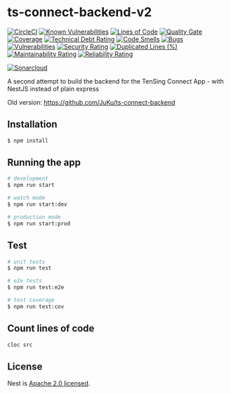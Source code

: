 # ts-connect-backend-v2

[![CircleCI](https://circleci.com/gh/JuKu/ts-connect-backend-v2/tree/master.svg?style=svg)](https://circleci.com/gh/JuKu/ts-connect-backend-v2/tree/master)
[![Known Vulnerabilities](https://snyk.io/test/github/JuKu/ts-connect-backend-v2/badge.svg)](https://snyk.io/test/github/JuKu/ts-connect-backend-v2)
[![Lines of Code](https://sonarcloud.io/api/project_badges/measure?project=JuKu_ts-connect-backend-v2&metric=ncloc)](https://sonarcloud.io/dashboard/index/JuKu_ts-connect-backend-v2)
[![Quality Gate](https://sonarcloud.io/api/project_badges/measure?project=JuKu_ts-connect-backend-v2&metric=alert_status)](https://sonarcloud.io/dashboard/index/JuKu_ts-connect-backend-v2)
[![Coverage](https://sonarcloud.io/api/project_badges/measure?project=JuKu_ts-connect-backend-v2&metric=coverage)](https://sonarcloud.io/dashboard/index/JuKu_ts-connect-backend-v2)
[![Technical Debt Rating](https://sonarcloud.io/api/project_badges/measure?project=JuKu_ts-connect-backend-v2&metric=sqale_index)](https://sonarcloud.io/dashboard/index/JuKu_ts-connect-backend-v2)
[![Code Smells](https://sonarcloud.io/api/project_badges/measure?project=JuKu_ts-connect-backend-v2&metric=code_smells)](https://sonarcloud.io/dashboard/index/JuKu_ts-connect-backend-v2)
[![Bugs](https://sonarcloud.io/api/project_badges/measure?project=JuKu_ts-connect-backend-v2&metric=bugs)](https://sonarcloud.io/dashboard/index/JuKu_ts-connect-backend-v2)
[![Vulnerabilities](https://sonarcloud.io/api/project_badges/measure?project=JuKu_ts-connect-backend-v2&metric=vulnerabilities)](https://sonarcloud.io/dashboard/index/JuKu_ts-connect-backend-v2)
[![Security Rating](https://sonarcloud.io/api/project_badges/measure?project=JuKu_ts-connect-backend-v2&metric=security_rating)](https://sonarcloud.io/dashboard/index/JuKu_ts-connect-backend-v2)
[![Duplicated Lines (%)](https://sonarcloud.io/api/project_badges/measure?project=JuKu_ts-connect-backend-v2&metric=duplicated_lines_density)](https://sonarcloud.io/summary/new_code?id=JuKu_ts-connect-backend-v2)
[![Maintainability Rating](https://sonarcloud.io/api/project_badges/measure?project=JuKu_ts-connect-backend-v2&metric=sqale_rating)](https://sonarcloud.io/summary/new_code?id=JuKu_ts-connect-backend-v2)
[![Reliability Rating](https://sonarcloud.io/api/project_badges/measure?project=JuKu_ts-connect-backend-v2&metric=reliability_rating)](https://sonarcloud.io/summary/new_code?id=JuKu_ts-connect-backend-v2)

[![Sonarcloud](https://sonarcloud.io/api/project_badges/quality_gate?project=JuKu_ts-connect-backend-v2)](https://sonarcloud.io/dashboard?id=JuKu_ts-connect-backend-v2)


A second attempt to build the backend for the TenSing Connect App - with NestJS instead of plain express

Old version: https://github.com/JuKu/ts-connect-backend

## Installation

```bash
$ npm install
```

## Running the app

```bash
# development
$ npm run start

# watch mode
$ npm run start:dev

# production mode
$ npm run start:prod
```

## Test

```bash
# unit tests
$ npm run test

# e2e tests
$ npm run test:e2e

# test coverage
$ npm run test:cov
```

## Count lines of code

```bash
cloc src
```

## License

Nest is [Apache 2.0 licensed](LICENSE).
